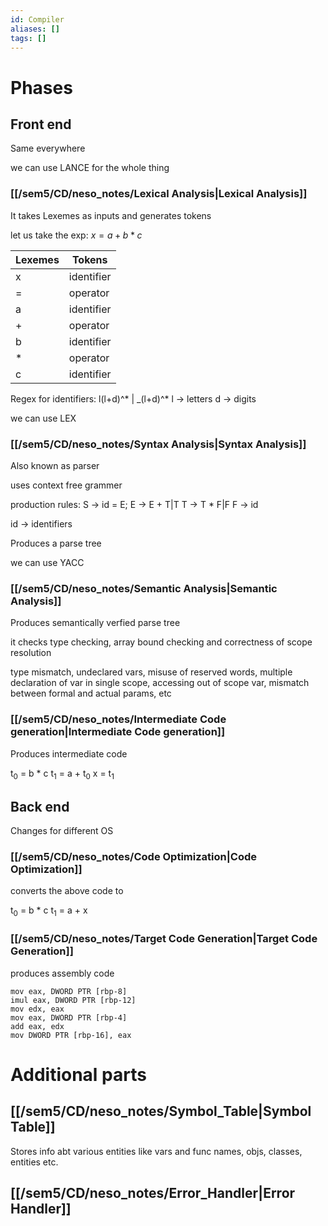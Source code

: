 ```yaml
---
id: Compiler
aliases: []
tags: []
---
```


# Phases

## Front end
Same everywhere

we can use LANCE for the whole thing
### [[/sem5/CD/neso_notes/Lexical Analysis|Lexical Analysis]]
It takes Lexemes as inputs and generates tokens

let us take the exp:
$x=a+b*c$

| Lexemes |  Tokens  |
| ------- | -------- |
|    x    |identifier|
|    =    |operator  |
|    a    |identifier|
|    +    |operator  |
|    b    |identifier|
|    *    |operator  |
|    c    |identifier|

Regex for identifiers: l(l+d)^* \| _(l+d)^*
l -> letters
d -> digits

we can use LEX

###  [[/sem5/CD/neso_notes/Syntax Analysis|Syntax Analysis]]
Also known as parser

uses context free grammer

production rules:
S -> id = E;
E -> E + T|T
T -> T * F|F
F -> id

id -> identifiers

Produces a parse tree

we can use YACC

###  [[/sem5/CD/neso_notes/Semantic Analysis|Semantic Analysis]]

Produces semantically verfied parse tree

it checks type checking, array bound checking and correctness of scope resolution

type mismatch, undeclared vars, misuse of reserved words, multiple declaration of var in single scope, accessing out of scope var, mismatch between formal and actual params, etc

### [[/sem5/CD/neso_notes/Intermediate Code generation|Intermediate Code generation]]

Produces intermediate code

t<sub>0</sub> = b * c
t<sub>1</sub> = a + t<sub>0</sub>
x = t<sub>1</sub>


## Back end
Changes for different OS
### [[/sem5/CD/neso_notes/Code Optimization|Code Optimization]]

converts the above code to 

t<sub>0</sub> = b * c
t<sub>1</sub> = a + x

### [[/sem5/CD/neso_notes/Target Code Generation|Target Code Generation]]

produces assembly code

```
mov eax, DWORD PTR [rbp-8]
imul eax, DWORD PTR [rbp-12]
mov edx, eax
mov eax, DWORD PTR [rbp-4]
add eax, edx
mov DWORD PTR [rbp-16], eax
```


# Additional parts

## [[/sem5/CD/neso_notes/Symbol_Table|Symbol Table]]

Stores info abt various entities like vars and func names, objs, classes, entities etc.

## [[/sem5/CD/neso_notes/Error_Handler|Error Handler]]
